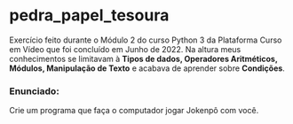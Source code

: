 # pedra_papel_tesoura
Exercício feito durante o Módulo 2 do curso Python 3 da Plataforma Curso em Vídeo que foi concluído em Junho de 2022. Na altura meus conhecimentos se limitavam à **Tipos de dados, Operadores Aritméticos, Módulos, Manipulação de Texto** e acabava de aprender sobre **Condições**. 

### Enunciado:

Crie um programa que faça o computador jogar Jokenpô com você.
